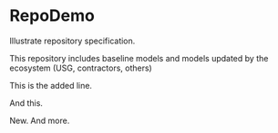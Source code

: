 # RepoDemo
Illustrate  repository specification.

This repository includes baseline models and models updated by the ecosystem (USG, contractors, others)

This is the added line.

And this.

New. And more.